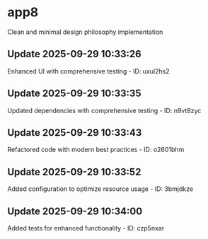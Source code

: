 # app8
Clean and minimal design philosophy implementation

## Update 2025-09-29 10:33:26
Enhanced UI with comprehensive testing - ID: uxul2hs2


## Update 2025-09-29 10:33:35
Updated dependencies with comprehensive testing - ID: n9vt8zyc


## Update 2025-09-29 10:33:43
Refactored code with modern best practices - ID: o2601bhm


## Update 2025-09-29 10:33:52
Added configuration to optimize resource usage - ID: 3bmjdkze


## Update 2025-09-29 10:34:00
Added tests for enhanced functionality - ID: czp5nxar

